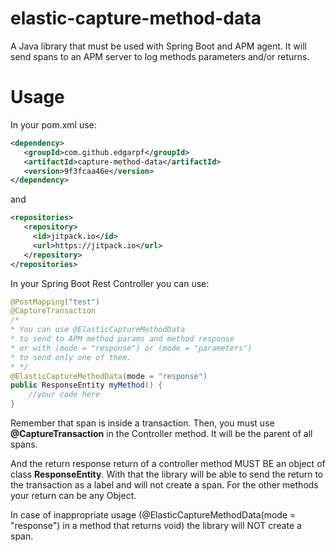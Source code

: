 # elastic-capture-method-data
A Java library that must be used with Spring Boot and APM agent. It will send spans to an APM server to log methods parameters and/or returns.
# Usage

In your pom.xml use:

``` xml
<dependency>
   <groupId>com.github.edgarpf</groupId>
   <artifactId>capture-method-data</artifactId>
   <version>9f3fcaa46e</version>
</dependency>
```

and

``` xml
<repositories>
   <repository>
     <id>jitpack.io</id>
     <url>https://jitpack.io</url>
   </repository>
</repositories>
```

In your Spring Boot Rest Controller you can use:

```java
@PostMapping("test")
@CaptureTransaction
/*
* You can use @ElasticCaptureMethodData
* to send to APM method params and method response 
* or with (mode = "response") or (mode = "parameters")
* to send only one of them.
* */
@ElasticCaptureMethodData(mode = "response")
public ResponseEntity myMethod() {
	//your code here
}
```

Remember that span is inside a transaction. Then, you must use **@CaptureTransaction** in the Controller method. It will be the parent of all spans. 

And the return response return of a controller method MUST BE an object of class **ResponseEntity**. With that the library will be able to send the return to the transaction as a label and will not create a span. For the other methods your return can be any Object.

In case of inappropriate usage (@ElasticCaptureMethodData(mode = "response") in a method that returns void) the library will NOT create a span. 
